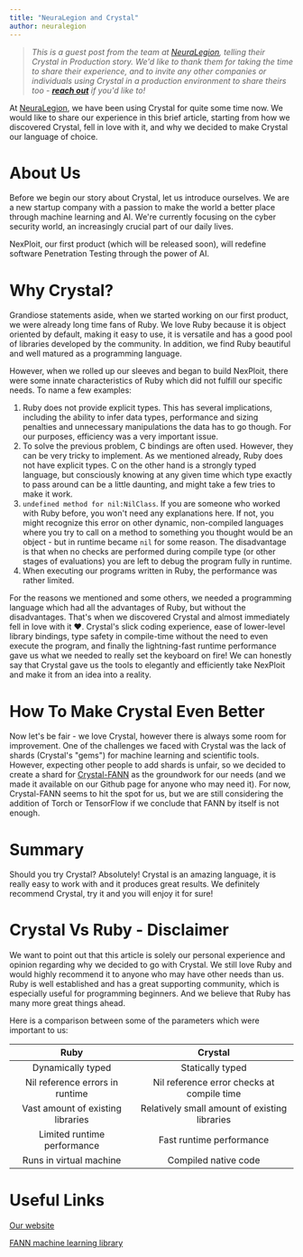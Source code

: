 ```yaml
---
title: "NeuraLegion and Crystal"
author: neuralegion
---
```


> _This is a guest post from the team at [NeuraLegion](http://neuralegion.com), telling their Crystal in Production story. We'd like to thank them for taking the time to share their experience, and to invite any other companies or individuals using Crystal in a production environment to share theirs too - [**reach out**](/community/) if you'd like to!_

At [NeuraLegion](http://neuralegion.com), we have been using Crystal for quite some time now.
We would like to share our experience in this brief article, starting from how we discovered Crystal, fell in love with it, and why we decided to make Crystal our language of choice.

# About Us
Before we begin our story about Crystal, let us introduce ourselves. We are a new startup company with a passion to make the world a better place through machine learning and AI. We're currently focusing on the cyber security world, an increasingly crucial part of our daily lives.

NexPloit, our first product (which will be released soon), will redefine software Penetration Testing through the power of AI.

# Why Crystal?
Grandiose statements aside, when we started working on our first product, we were already long time fans of Ruby. We love Ruby because it is object oriented by default, making it easy to use, it is versatile and has a good pool of libraries developed by the community. In addition, we find Ruby beautiful and well matured as a programming language.

However, when we rolled up our sleeves and began to build NexPloit, there were some innate characteristics of Ruby which did not fulfill our specific needs. To name a few examples:

1. Ruby does not provide explicit types. This has several implications, including the ability to infer data types, performance and sizing penalties and unnecessary manipulations the data has to go though. For our purposes, efficiency was a very important issue.
2. To solve the previous problem, C bindings are often used. However, they can be very tricky to implement. As we mentioned already, Ruby does not have explicit types. C on the other hand is a strongly typed language, but consciously knowing at any given time which type exactly to pass around can be a little daunting, and might take a few tries to make it work.
3. `undefined method for nil:NilClass`. If you are someone who worked with Ruby before, you won't need any explanations here. If not, you might recognize this error on other dynamic, non-compiled languages where you try to call on a method to something you thought would be an object - but in runtime became `nil` for some reason. The disadvantage is that when no checks are performed during compile type (or other stages of evaluations) you are left to debug the program fully in runtime.
4. When executing our programs written in Ruby, the performance was rather limited.

For the reasons we mentioned and some others, we needed a programming language which had all the advantages of Ruby, but without the disadvantages. That's when we discovered Crystal and almost immediately fell in love with it ❤️. Crystal's slick coding experience, ease of lower-level library bindings, type safety in compile-time without the need to even execute the program, and finally the lightning-fast runtime performance gave us what we needed to really set the keyboard on fire! We can honestly say that Crystal gave us the tools to elegantly and efficiently take NexPloit and make it from an idea into a reality.

# How To Make Crystal Even Better
Now let's be fair - we love Crystal, however there is always some room for improvement. One of the challenges we faced with Crystal was the lack of shards (Crystal's "gems") for machine learning and scientific tools. However, expecting other people to add shards is unfair, so we decided to create a shard for [Crystal-FANN](https://github.com/NeuraLegion/crystal-fann) as the groundwork for our needs (and we made it available on our Github page for anyone who may need it). For now, Crystal-FANN seems to hit the spot for us, but we are still considering the addition of Torch or TensorFlow if we conclude that FANN by itself is not enough.

# Summary
Should you try Crystal? Absolutely! Crystal is an amazing language, it is really easy to work with and it produces great results. We definitely recommend Crystal, try it and you will enjoy it for sure!

# Crystal Vs Ruby - Disclaimer
We want to point out that this article is solely our personal experience and opinion regarding why we decided to go with Crystal. We still love Ruby and would highly recommend it to anyone who may have other needs than us. Ruby is well established and has a great supporting community, which is especially useful for programming beginners. And we believe that Ruby has many more great things ahead.

Here is a comparison between some of the parameters which were important to us:


Ruby|Crystal
:---: | :---:
Dynamically typed | Statically typed
Nil reference errors in runtime | Nil reference error checks at compile time
Vast amount of existing libraries | Relatively small amount of existing libraries
Limited runtime performance | Fast runtime performance
Runs in virtual machine | Compiled native code



# Useful Links
[Our website](http://neuralegion.com)

[FANN machine learning library](http://leenissen.dk/fann/wp/)
